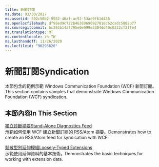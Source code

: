 ```yaml
---
title: 新聞訂閱
ms.date: 03/30/2017
ms.assetid: 502c50b2-9982-46af-ac92-53ad9f61d486
ms.openlocfilehash: df98ed9c722b46389690927818c62cadc5882b77
ms.sourcegitcommit: bc293b14af795e0e999e3304dd40c0222cf2ffe4
ms.translationtype: MT
ms.contentlocale: zh-TW
ms.lasthandoff: 11/26/2020
ms.locfileid: "96293620"
---
```

# <a name="syndication"></a><span data-ttu-id="2b183-102">新聞訂閱</span><span class="sxs-lookup"><span data-stu-id="2b183-102">Syndication</span></span>

<span data-ttu-id="2b183-103">本節包含的範例示範 Windows Communication Foundation (WCF) 新聞訂閱。</span><span class="sxs-lookup"><span data-stu-id="2b183-103">This section contains samples that demonstrate Windows Communication Foundation (WCF) syndication.</span></span>  
  
## <a name="in-this-section"></a><span data-ttu-id="2b183-104">本節內容</span><span class="sxs-lookup"><span data-stu-id="2b183-104">In This Section</span></span>  

 [<span data-ttu-id="2b183-105">獨立診斷摘要</span><span class="sxs-lookup"><span data-stu-id="2b183-105">Stand-Alone Diagnostics Feed</span></span>](stand-alone-diagnostics-feed-sample.md)  
 <span data-ttu-id="2b183-106">示範如何使用 WCF 建立新聞訂閱的 RSS/Atom 摘要。</span><span class="sxs-lookup"><span data-stu-id="2b183-106">Demonstrates how to create an RSS/Atom feed for syndication with WCF.</span></span>  
  
 [<span data-ttu-id="2b183-107">鬆散型別延伸模組</span><span class="sxs-lookup"><span data-stu-id="2b183-107">Loosely-Typed Extensions</span></span>](loosely-typed-extensions-sample.md)  
 <span data-ttu-id="2b183-108">示範使用延伸資料的基本技術。</span><span class="sxs-lookup"><span data-stu-id="2b183-108">Demonstrates the basic techniques for working with extension data.</span></span>
